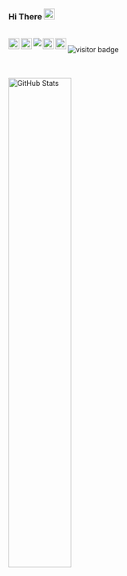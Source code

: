 <h3> Hi There <span> <img src = "https://user-images.githubusercontent.com/78374254/180597390-99fc5c2d-cbee-48f6-aaef-ab33ee0fbf6d.png" width = "22px" height = "22px" /> 
 </span> </h3>

<br>


<a href="https://www.instagram.com/aditya__a__/">
<img align="left" alt="Aditya's Instagram" width="22px" src="https://raw.githubusercontent.com/hussainweb/hussainweb/main/icons/instagram.png" />
</a>
<a href="https://twitter.com/Aditya__A__">
  <img align="left" alt="Aditya's Twitter" width="22px" src="https://raw.githubusercontent.com/peterthehan/peterthehan/master/assets/twitter.svg" />
</a>
<a href="https://www.linkedin.com/in/aditya-ace/">
  <img align="left" src="	https://img.shields.io/badge/LinkedIn-0077B5?style=for-the-badge&logo=linkedin&logoColor=white" />
</a>

<a href = "https://adityaa.netlify.app/">
 <img align = "left" alt = "Aditya's Portfolio" width="22px" height = "22px" src = "https://user-images.githubusercontent.com/78374254/180651460-2827bfaa-9411-4b6f-baa5-62f593aceb72.png" /> 
 </a>





<a href="https://www.linkedin.com/in/aditya-ace/">
  <img align="left" alt="Aditya's LinkedIN" width="22px" src="https://raw.githubusercontent.com/peterthehan/peterthehan/master/assets/linkedin.svg" />
</a>


![visitor badge](https://visitor-badge.glitch.me/badge?page_id=Merlin-A.visitor-badge&left_text=Visitors)

  
<br>

<!-- ![](https://img.shields.io/badge/Tools-Figma-informational?style=flat&logo=Figma&color=F24E1E)
![](https://img.shields.io/badge/Tools-NPM-informational?style=flat&logo=NPM&color=CB3837)
![](https://img.shields.io/badge/Tools-Heroku-informational?style=flat&logo=Heroku&color=430098)
![](https://img.shields.io/badge/Tools-Netlify-informational?style=flat&logo=netlify&color=00C7B7)
![](https://img.shields.io/badge/Tools-Git-informational?style=flat&logo=Git&color=F05032)
![](https://img.shields.io/badge/Tools-GitHub-informational?style=flat&logo=GitHub&color=181717) -->

<br>




<img src="https://github-readme-stats.vercel.app/api?username=Merlin-A&theme=gotham&show_icons=true" alt="GitHub Stats" align="center" width="50%" />
